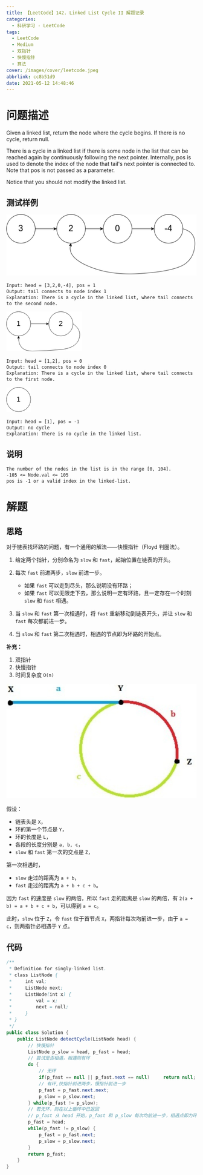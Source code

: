 ```yaml
---
title: 【LeetCode】142. Linked List Cycle II 解题记录
categories:
  - 科研学习 - LeetCode
tags:
  - LeetCode
  - Medium
  - 双指针
  - 快慢指针
  - 算法
cover: /images/cover/leetcode.jpeg
abbrlink: cc8b51d9
date: 2021-05-12 14:48:46
---
```



# 问题描述

Given a linked list, return the node where the cycle begins. If there is no cycle, return null.

There is a cycle in a linked list if there is some node in the list that can be reached again by continuously following the next pointer. Internally, pos is used to denote the index of the node that tail's next pointer is connected to. Note that pos is not passed as a parameter.

Notice that you should not modify the linked list.

## 测试样例

![](/images/【LeetCode】142-Linked-List-Cycle-II-解题记录/2021-05-12-14-36-50.png)

```
Input: head = [3,2,0,-4], pos = 1
Output: tail connects to node index 1
Explanation: There is a cycle in the linked list, where tail connects to the second node.
```

![](images/【LeetCode】142-Linked-List-Cycle-II-解题记录/2021-05-12-14-37-57.png)

```
Input: head = [1,2], pos = 0
Output: tail connects to node index 0
Explanation: There is a cycle in the linked list, where tail connects to the first node.
```

![](images/【LeetCode】142-Linked-List-Cycle-II-解题记录/2021-05-12-14-38-21.png)

```
Input: head = [1], pos = -1
Output: no cycle
Explanation: There is no cycle in the linked list.
```

## 说明

```
The number of the nodes in the list is in the range [0, 104].
-105 <= Node.val <= 105
pos is -1 or a valid index in the linked-list.
```

# 解题

## 思路

对于链表找环路的问题，有一个通用的解法——快慢指针（Floyd 判圈法）。

1. 给定两个指针，分别命名为 `slow` 和 `fast`，起始位置在链表的开头。
1.  每次 `fast` 前进两步，`slow` 前进一步。
    - 如果 `fast` 可以走到尽头，那么说明没有环路；
    - 如果 `fast` 可以无限走下去，那么说明一定有环路，且一定存在一个时刻 `slow` 和 `fast` 相遇。
    
1. 当 `slow` 和 `fast` 第一次相遇时，将 `fast` 重新移动到链表开头，并让 `slow` 和 `fast` 每次都前进一步。
1. 当 `slow` 和 `fast` 第二次相遇时，相遇的节点即为环路的开始点。

**补充：**

1. 双指针
1. 快慢指针
1. 时间复杂度 `O(n)`


![](images/【LeetCode】142-Linked-List-Cycle-II-解题记录/2021-05-12-14-42-21.png)

假设：
- 链表头是 `X`，
- 环的第一个节点是 `Y`，
- 环的长度是 `L`，
- 各段的长度分别是 `a, b, c`，
- `slow` 和 `fast` 第一次的交点是 `Z`，

第一次相遇时，
  - `slow` 走过的距离为 `a + b`，
  - `fast` 走过的距离为 `a + b + c + b`。

因为 `fast` 的速度是 `slow` 的两倍，所以 `fast` 走的距离是 `slow` 的两倍，有 `2(a + b) = a + b + c + b`，可以得到 `a = c`。

此时，`slow` 位于 `Z`，令 `fast` 位于首节点 `X`，两指针每次均前进一步，由于 `a = c`，则两指针必相遇于 `Y` 点。

## 代码

```java
/**
 * Definition for singly-linked list.
 * class ListNode {
 *     int val;
 *     ListNode next;
 *     ListNode(int x) {
 *         val = x;
 *         next = null;
 *     }
 * }
 */
public class Solution {
    public ListNode detectCycle(ListNode head) {
        // 快慢指针
        ListNode p_slow = head, p_fast = head;
        // 尝试是否相遇，相遇则有环
        do {
            // 无环
            if(p_fast == null || p_fast.next == null)     return null;
            // 有环,快指针前进两步，慢指针前进一步
            p_fast = p_fast.next.next;
            p_slow = p_slow.next;
        } while(p_fast != p_slow);
        // 若无环，则在以上循环中已返回
        // p_fast 从 head 开始，p_fast 和 p_slow 每次均前进一步，相遇点即为环交点
        p_fast = head;
        while(p_fast != p_slow) {
            p_fast = p_fast.next;
            p_slow = p_slow.next;
        }
        return p_fast;
    }
}
```
